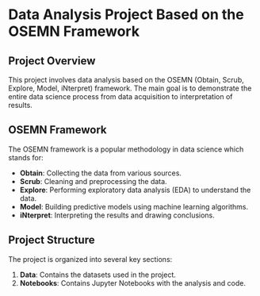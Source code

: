 # Data Analysis Project Based on the OSEMN Framework

## Project Overview
This project involves data analysis based on the OSEMN (Obtain, Scrub, Explore, Model, iNterpret) framework. The main goal is to demonstrate the entire data science process from data acquisition to interpretation of results.

## OSEMN Framework
The OSEMN framework is a popular methodology in data science which stands for:
- **Obtain**: Collecting the data from various sources.
- **Scrub**: Cleaning and preprocessing the data.
- **Explore**: Performing exploratory data analysis (EDA) to understand the data.
- **Model**: Building predictive models using machine learning algorithms.
- **iNterpret**: Interpreting the results and drawing conclusions.

## Project Structure
The project is organized into several key sections:

1. **Data**: Contains the datasets used in the project.
2. **Notebooks**: Contains Jupyter Notebooks with the analysis and code.
